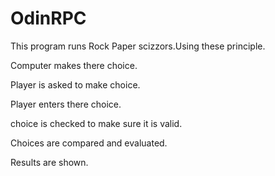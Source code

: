 # OdinRPC

This program runs Rock Paper scizzors.Using these principle.


Computer makes there choice.

Player is asked to make choice.

Player enters there choice.

choice is checked to make sure it is valid.


Choices are compared and evaluated.

Results are shown.


